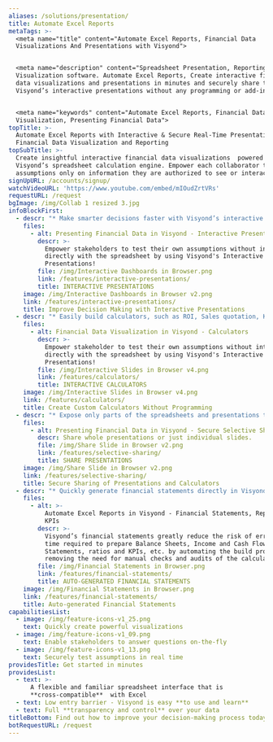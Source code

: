 ```yaml
---
aliases: /solutions/presentation/
title: Automate Excel Reports
metaTags: >-
  <meta name="title" content="Automate Excel Reports, Financial Data
  Visualizations And Presentations with Visyond">


  <meta name="description" content="Spreadsheet Presentation, Reporting and
  Visualization software. Automate Excel Reports, Create interactive financial
  data visualizations and presentations in minutes and securely share them using
  Visyond’s interactive presentations without any programming or add-ins.">


  <meta name="keywords" content="Automate Excel Reports, Financial Data
  Visualization, Presenting Financial Data">
topTitle: >-
  Automate Excel Reports with Interactive & Secure Real-Time Presentations,
  Financial Data Visualization and Reporting
topSubTitle: >-
  Create insightful interactive financial data visualizations  powered by
  Visyond’s spreadsheet calculation engine. Empower each collaborator to test
  assumptions only on information they are authorized to see or interact with.
signUpURL: /accounts/signup/
watchVideoURL: 'https://www.youtube.com/embed/mIOudZrtVRs'
requestURL: /request
bgImage: /img/Collab 1 resized 3.jpg
infoBlockFirst:
  - descr: "* Make smarter decisions faster with Visyond’s interactive presentations that don’t require manual setups or programming and act as a  secure environment to test assumptions that is linked to your model\r\n* Enable your collaborators to stress-test selected important assumptions without interacting with the spreadsheet directly \r\n* Use customizable input fields that update visualizations in real time  without compromising or changing the calculations and underlying logic of the model\r\n"
    files:
      - alt: Presenting Financial Data in Visyond - Interactive Presentations
        descr: >-
          Empower stakeholders to test their own assumptions without interacting
          directly with the spreadsheet by using Visyond's Interactive
          Presentations!
        file: /img/Interactive Dashboards in Browser.png
        link: /features/interactive-presentations/
        title: INTERACTIVE PRESENTATIONS
    image: /img/Interactive Dashboards in Browser v2.png
    link: /features/interactive-presentations/
    title: Improve Decision Making with Interactive Presentations
  - descr: "* Easily build calculators, such as ROI, Sales quotation, KPI calculators and many more\r\n* Securely share calculators with your colleagues, clients or prospects\r\n"
    files:
      - alt: Financial Data Visualization in Visyond - Calculators
        descr: >-
          Empower stakeholder to test their own assumptions without interacting
          directly with the spreadsheet by using Visyond's Interactive
          Presentations!
        file: /img/Interactive Slides in Browser v4.png
        link: /features/calculators/
        title: INTERACTIVE CALCULATORS
    image: /img/Interactive Slides in Browser v4.png
    link: /features/calculators/
    title: Create Сustom Calculators Without Programming
  - descr: "* Expose only parts of the spreadsheets and presentations that you deem necessary with only specific stakeholders, i.e. share only slide 1, 2 but not slide 3\r\n* Safely test assumptions without compromising or changing the calculations and underlying logic of the model\r\n* Advanced granular access permission to a cell level using using Visyond’s [selective sharing](/features/selective-sharing/) technology\r\n"
    files:
      - alt: Presenting Financial Data in Visyond - Secure Selective Sharing
        descr: Share whole presentations or just individual slides.
        file: /img/Share Slide in Browser v2.png
        link: /features/selective-sharing/
        title: SHARE PRESENTATIONS
    image: /img/Share Slide in Browser v2.png
    link: /features/selective-sharing/
    title: Secure Sharing of Presentations and Calculators
  - descr: "* Quickly generate financial statements directly in Visyond - Balance Sheets, Income Statements, Cash Flow Statements, ratios and KPIs for financial & management accounting \r\n* You don’t have to spend time writing or adding plugs, macros or circular references to make statements balance\r\n* No more triangular depreciation schedules to be checked every time something changes \r\n* No more formatting and reformatting. All you need to do is specify what data should go into each category (e.g., revenues, OPEX, CAPEX, etc.) and Visyond will do the rest for you\r\n"
    files:
      - alt: >-
          Automate Excel Reports in Visyond - Financial Statements, Reports,
          KPIs
        descr: >-
          Visyond’s financial statements greatly reduce the risk of errors and
          time required to prepare Balance Sheets, Income and Cash Flow
          Statements, ratios and KPIs, etc. by automating the build process and
          removing the need for manual checks and audits of the calculations.
        file: /img/Financial Statements in Browser.png
        link: /features/financial-statements/
        title: AUTO-GENERATED FINANCIAL STATEMENTS
    image: /img/Financial Statements in Browser.png
    link: /features/financial-statements/
    title: Auto-generated Financial Statements
capabilitiesList:
  - image: /img/feature-icons-v1_25.png
    text: Quickly create powerful visualizations
  - image: /img/feature-icons-v1_09.png
    text: Enable stakeholders to answer questions on-the-fly
  - image: /img/feature-icons-v1_13.png
    text: Securely test assumptions in real time
providesTitle: Get started in minutes
providesList:
  - text: >-
      A flexible and familiar spreadsheet interface that is
      **cross-compatible**  with Excel
  - text: Low entry barrier - Visyond is easy **to use and learn**
  - text: Full **transparency and control** over your data
titleBottom: Find out how to improve your decision-making process today
botRequestURL: /request
---
```


